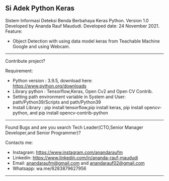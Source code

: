 Si Adek Python Keras
-----------------------------------------------------------------------------------------------------------------------------------------------------------------------------------

Sistem Informasi Deteksi Benda Berbahaya Keras Python.
Version 1.0
Developed by Ananda Rauf Maududi.
Developed date: 24 November 2021.
Feature:
- Object Detection with using data model keras from Teachable Machine Google and using Webcam.

-----------------------------------------------------------------------------------------------------------------------------------------------------------------------------------

Contribute project?

Requirement:
- Python version : 3.9.5, download here: https://www.python.org/downloads
- Library python : Tensorflow,Keras, Open Cv2 and Open CV Contrib.
- Setting path environment variable in System and User: path/Python39/Scripts and path/Python39
- Install Library : pip install tensorflow,pip install keras, pip install opencv-python, and pip install opencv-contrib-python

-----------------------------------------------------------------------------------------------------------------------------------------------------------------------------------

Found Bugs and are you search Tech Leader(CTO,Senior Manager Developer,and Senior Programmer)?

Contacts me:
- Instagram: https://www.instagram.com/anandaraufm
- Linkedin: https://www.linkedin.com/in/ananda-rauf-maududi
- Email: anandaraufm@gmail.com and anandarauf02@gmail.com
- Whatsapp: wa.me/6283879627956

-----------------------------------------------------------------------------------------------------------------------------------------------------------------------------------
